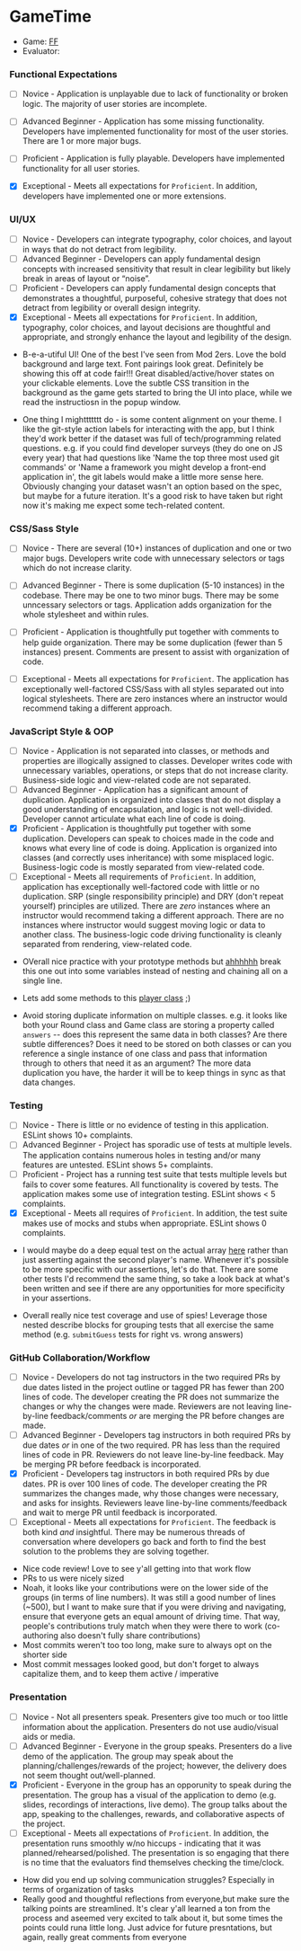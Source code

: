 # GameTime
* Game: [FF](https://github.com/sschipke/gameTime)
* Evaluator:

### Functional Expectations

* [ ] Novice - Application is unplayable due to lack of functionality or broken logic. The majority of user stories are incomplete.
* [ ] Advanced Beginner - Application has some missing functionality. Developers have implemented functionality for most of the user stories. There are 1 or more major bugs.
* [ ] Proficient - Application is fully playable. Developers have implemented functionality for all user stories.
* [x] Exceptional - Meets all expectations for `Proficient`. In addition, developers have implemented one or more extensions.


### UI/UX

* [ ] Novice - Developers can integrate typography, color choices, and layout in ways that do not detract from legibility.
* [ ] Advanced Beginner - Developers can apply fundamental design concepts with increased sensitivity that result in clear legibility but likely break in areas of layout or “noise”.
* [ ] Proficient - Developers can apply fundamental design concepts that demonstrates a thoughtful, purposeful, cohesive strategy that does not detract from legibility or overall design integrity.
* [x] Exceptional - Meets all expectations for `Proficient`. In addition, typography, color choices, and layout decisions are thoughtful and appropriate, and strongly enhance the layout and legibility of the design.

* B-e-a-utiful UI! One of the best I've seen from Mod 2ers. Love the bold background and large text. Font pairings look great. Definitely be showing this off at code fair!!! Great disabled/active/hover states on your clickable elements. Love the subtle CSS transition in the background as the game gets started to bring the UI into place, while we read the instructiosn in the popup window.

* One thing I mighttttttt do - is some content alignment on your theme. I like the git-style action labels for interacting with the app, but I think they'd work better if the dataset was full of tech/programming related questions. e.g. if you could find developer surveys (they do one on JS every year) that had questions like 'Name the top three most used git commands' or 'Name a framework you might develop a front-end application in', the git labels would make a little more sense here. Obviously changing your dataset wasn't an option based on the spec, but maybe for a future iteration. It's a good risk to have taken but right now it's making me expect some tech-related content.

### CSS/Sass Style

* [ ] Novice - There are several (10+) instances of duplication and one or two major bugs. Developers write code with unnecessary selectors or tags which do not increase clarity.
* [ ] Advanced Beginner - There is some duplication (5-10 instances) in the codebase. There may be one to two minor bugs. There may be some unncessary selectors or tags. Application adds organization for the whole stylesheet and within rules.
* [ ] Proficient - Application is thoughtfully put together with comments to help guide organization. There may be some duplication (fewer than 5 instances) present. Comments are present to assist with organization of code.
* [ ] Exceptional - Meets all expectations for `Proficient`. The application has exceptionally well-factored CSS/Sass with all styles separated out into logical stylesheets. There are zero instances where an instructor would recommend taking a different approach.


### JavaScript Style & OOP

* [ ] Novice - Application is not separated into classes, or methods and properties are illogically assigned to classes. Developer writes code with unnecessary variables, operations, or steps that do not increase clarity. Business-side logic and view-related code are not separated.
* [ ] Advanced Beginner - Application has a significant amount of duplication. Application is organized into classes that do not display a good understanding of encapsulation, and logic is not well-divided. Developer cannot articulate what each line of code is doing. 
* [x] Proficient - Application is thoughtfully put together with some duplication. Developers can speak to choices made in the code and knows what every line of code is doing. Application is organized into classes (and correctly uses inheritance) with some misplaced logic. Business-logic code is mostly separated from view-related code. 
* [ ] Exceptional - Meets all requirements of `Proficient`. In addition, application has exceptionally well-factored code with little or no duplication. SRP (single responsibility principle) and DRY (don't repeat yourself) principles are utilized. There are _zero_ instances where an instructor would recommend taking a different approach. There are no instances where instructor would suggest moving logic or data to another class. The business-logic code driving functionality is cleanly separated from rendering, view-related code.

* OVerall nice practice with your prototype methods but [ahhhhhh](https://github.com/sschipke/gameTime/blob/master/src/FastMoney.js#L16) break this one out into some variables instead of nesting and chaining all on a single line.

* Lets add some methods to this [player class](https://github.com/sschipke/gameTime/blob/master/src/Player.js) ;) 

* Avoid storing duplicate information on multiple classes. e.g. it looks like both your Round class and Game class are storing a property called `answers` -- does this represent the same data in both classes? Are there subtle differences? Does it need to be stored on both classes or can you reference a single instance of one class and pass that information through to others that need it as an argument? The more data duplication you have, the harder it will be to keep things in sync as that data changes.


### Testing

* [ ] Novice - There is little or no evidence of testing in this application. ESLint shows 10+ complaints.
* [ ] Advanced Beginner - Project has sporadic use of tests at multiple levels. The application contains numerous holes in testing and/or many features are untested. ESLint shows 5+ complaints.
* [ ] Proficient - Project has a running test suite that tests multiple levels but fails to cover some features. All functionality is covered by tests. The application makes some use of integration testing. ESLint shows < 5 complaints.
* [x] Exceptional - Meets all requires of `Proficient`. In addition, the test suite makes use of mocks and stubs when appropriate. ESLint shows 0 complaints.

* I would maybe do a deep equal test on the actual array [here](https://github.com/sschipke/gameTime/blob/master/test/Game-test.js#L31-L34) rather than just asserting against the second player's name. Whenever it's possible to be more specific with our assertions, let's do that. There are some other tests I'd recommend the same thing, so take a look back at what's been written and see if there are any opportunities for more specificity in your assertions.

* Overall really nice test coverage and use of spies! Leverage those nested describe blocks for grouping tests that all exercise the same method (e.g. `submitGuess` tests for right vs. wrong answers)

### GitHub Collaboration/Workflow

* [ ] Novice - Developers do not tag instructors in the two required PRs by due dates listed in the project outline or tagged PR has fewer than 200 lines of code. The developer creating the PR does not summarize the changes or why the changes were made. Reviewers are not leaving line-by-line feedback/comments _or_ are merging the PR before changes are made.
* [ ] Advanced Beginner - Developers tag instructors in both required PRs by due dates _or_ in one of the two required. PR has less than the required lines of code in PR. Reviewers do not leave line-by-line feedback. May be merging PR before feedback is incorporated.
* [x] Proficient - Developers tag instructors in both required PRs by due dates. PR is over 100 lines of code. The developer creating the PR summarizes the changes made, why those changes were necessary, and asks for insights. Reviewers leave line-by-line comments/feedback and wait to merge PR until feedback is incorporated.
* [ ] Exceptional - Meets all expectations for `Proficient`. The feedback is both kind _and_ insightful. There may be numerous threads of conversation where developers go back and forth to find the best solution to the problems they are solving together.

- Nice code review! Love to see y'all getting into that work flow 
- PRs to us were nicely sized 
- Noah, it looks like your contributions were on the lower side of the groups (in terms of line numbers). It was still a good number of lines (~500), but I want to make sure that if you were driving and navigating, ensure that everyone gets an equal amount of driving time. That way, people's contributions truly match when they were there to work (co-authoring also doesn't fully share contributions)
- Most commits weren't too too long, make sure to always opt on the shorter side
- Most commit messages looked good, but don't forget to always capitalize them, and to keep them active / imperative

### Presentation

* [ ] Novice - Not all presenters speak. Presenters give too much or too little information about the application. Presenters do not use audio/visual aids or media.
* [ ] Advanced Beginner - Everyone in the group speaks. Presenters do a live demo of the application. The group may speak about the planning/challenges/rewards of the project; however, the delivery does not seem thought out/well-planned. 
* [x] Proficient - Everyone in the group has an opporunity to speak during the presentation. The group has a visual of the application to demo (e.g. slides, recordings of interactions, live demo). The group talks about the app, speaking to the challenges, rewards, and collaborative aspects of the project.
* [ ] Exceptional - Meets all expectations of `Proficient`. In addition, the presentation runs smoothly w/no hiccups - indicating that it was planned/rehearsed/polished. The presentation is so engaging that there is no time that the evaluators find themselves checking the time/clock.

- How did you end up solving communication struggles? Especially in terms of organization of tasks 
- Really good and thoughtful reflections from everyone,but make sure the talking points are streamlined. It's clear y'all learned a ton from the process and aseemed very excited to talk about it, but some times the points could runa little long. Just advice for future presntations,  but again, really great comments from everyone 
